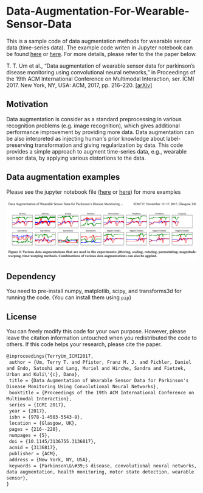 
# Data-Augmentation-For-Wearable-Sensor-Data

This is a sample code of data augmentation methods for wearable sensor data (time-series data). The example code writen in Jupyter notebook can be found [here](https://github.com/terryum/Data-Augmentation-For-Wearable-Sensor-Data/blob/master/Example_DataAugmentation_TimeseriesData.ipynb) or [here](https://nbviewer.jupyter.org/github/terryum/Data-Augmentation-For-Wearable-Sensor-Data/blob/master/Example_DataAugmentation_TimeseriesData.ipynb). For more details, please refer to the the paper below.

T. T. Um et al., “Data augmentation of wearable sensor data for parkinson’s disease monitoring using convolutional neural networks,” in Proceedings of the 19th ACM International Conference on Multimodal Interaction, ser. ICMI 2017. New York, NY, USA: ACM, 2017, pp. 216–220. [[arXiv]](https://arxiv.org/abs/1706.00527)

## Motivation

Data augmentation is consider as a standard preprocessing in various recognition problems (e.g. image recognition), which gives additional performance improvement by providing more data. Data augmentation can be also interpreted as injecting human's prior knowledge about label-preserving transformation and giving regularization by data. This code provides a simple approach to augment time-series data, e.g., wearable sensor data, by applying various distortions to the data. 

## Data augmentation examples
Please see the jupyter notebook file ([here](https://github.com/terryum/Data-Augmentation-For-Wearable-Sensor-Data/blob/master/Example_DataAugmentation_TimeseriesData.ipynb) or [here](https://nbviewer.jupyter.org/github/terryum/Data-Augmentation-For-Wearable-Sensor-Data/blob/master/Example_DataAugmentation_TimeseriesData.ipynb)) for more examples

![DA_examples](DA_examples.png)

## Dependency
You need to pre-install numpy, matplotlib, scipy, and transforms3d for running the code. (You can install them using `pip`)

## License
You can freely modify this code for your own purpose. However, please leave the citation information untouched when you redistributed the code to others. If this code helps your research, please cite the paper.

```
@inproceedings{TerryUm_ICMI2017,
 author = {Um, Terry T. and Pfister, Franz M. J. and Pichler, Daniel and Endo, Satoshi and Lang, Muriel and Hirche, Sandra and Fietzek, Urban and Kuli\'{c}, Dana},
 title = {Data Augmentation of Wearable Sensor Data for Parkinson's Disease Monitoring Using Convolutional Neural Networks},
 booktitle = {Proceedings of the 19th ACM International Conference on Multimodal Interaction},
 series = {ICMI 2017},
 year = {2017},
 isbn = {978-1-4503-5543-8},
 location = {Glasgow, UK},
 pages = {216--220},
 numpages = {5},
 doi = {10.1145/3136755.3136817},
 acmid = {3136817},
 publisher = {ACM},
 address = {New York, NY, USA},
 keywords = {Parkinson\&\#39;s disease, convolutional neural networks, data augmentation, health monitoring, motor state detection, wearable sensor},
} 
```
